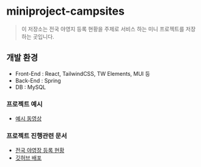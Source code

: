 # miniproject-campsites

> 이 저장소는 전국 야영지 등록 현황을 주제로 서비스 하는 미니 프로젝트를 저장하는 곳입니다.

## 개발 환경

- Front-End : React, TailwindCSS, TW Elements, MUI 등
- Back-End : Spring
- DB : MySQL

### 프로젝트 예시

- [예시 동영상](https://youtu.be/BbT278g_SN0)

### 프로젝트 진행관련 문서

- [전국 야영장 등록 현황](https://www.notion.so/nationalcampsites/d01ab95636f44275b1d78fade054ddd0?v=32cc7e8cf00a47bab19d9cceb40c6fb4)
- [깃허브 배포](https://enne.tistory.com/10)
